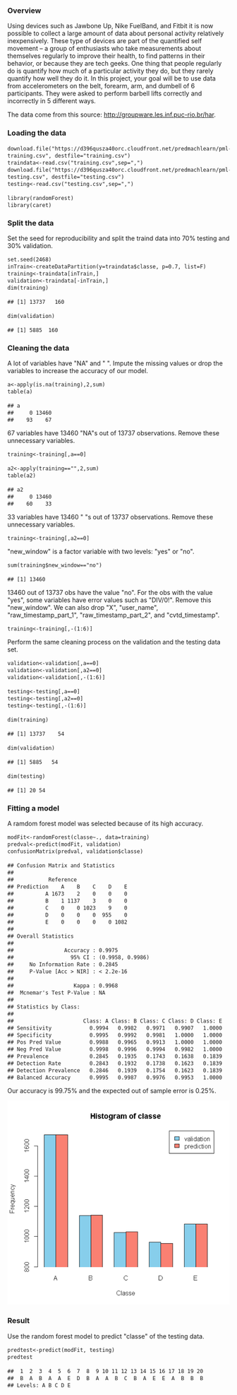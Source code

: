 ### Overview

Using devices such as Jawbone Up, Nike FuelBand, and Fitbit it is now
possible to collect a large amount of data about personal activity
relatively inexpensively. These type of devices are part of the
quantified self movement – a group of enthusiasts who take measurements
about themselves regularly to improve their health, to find patterns in
their behavior, or because they are tech geeks. One thing that people
regularly do is quantify how much of a particular activity they do, but
they rarely quantify how well they do it. In this project, your goal
will be to use data from accelerometers on the belt, forearm, arm, and
dumbell of 6 participants. They were asked to perform barbell lifts
correctly and incorrectly in 5 different ways.

The data come from this source:
<http://groupware.les.inf.puc-rio.br/har>.

### Loading the data

    download.file("https://d396qusza40orc.cloudfront.net/predmachlearn/pml-training.csv", destfile="training.csv")
    traindata<-read.csv("training.csv",sep=",")
    download.file("https://d396qusza40orc.cloudfront.net/predmachlearn/pml-testing.csv", destfile="testing.csv")
    testing<-read.csv("testing.csv",sep=",")

    library(randomForest)
    library(caret)

### Split the data

Set the seed for reproducibility and split the traind data into 70%
testing and 30% validation.

    set.seed(2468)
    inTrain<-createDataPartition(y=traindata$classe, p=0.7, list=F)
    training<-traindata[inTrain,]
    validation<-traindata[-inTrain,]
    dim(training)

    ## [1] 13737   160

    dim(validation)

    ## [1] 5885  160

### Cleaning the data

A lot of variables have "NA" and " ". Impute the missing values or drop
the variables to increase the accuracy of our model.

    a<-apply(is.na(training),2,sum)
    table(a)

    ## a
    ##     0 13460 
    ##    93    67

67 variables have 13460 "NA"s out of 13737 observations. Remove these
unnecessary variables.

    training<-training[,a==0]

    a2<-apply(training=="",2,sum)
    table(a2)

    ## a2
    ##     0 13460 
    ##    60    33

33 variables have 13460 " "s out of 13737 observations. Remove these
unnecessary variables.

    training<-training[,a2==0] 

"new\_window" is a factor variable with two levels: "yes" or "no".

    sum(training$new_window=="no")

    ## [1] 13460

13460 out of 13737 obs have the value "no". For the obs with the value
"yes", some variables have error values such as "DIV/0!". Remove this
"new\_window". We can also drop "X", "user\_name",
"raw\_timestamp\_part\_1", "raw\_timestamp\_part\_2", and
"cvtd\_timestamp".

    training<-training[,-(1:6)]

Perform the same cleaning process on the validation and the testing data
set.

    validation<-validation[,a==0]
    validation<-validation[,a2==0]
    validation<-validation[,-(1:6)]

    testing<-testing[,a==0]
    testing<-testing[,a2==0]
    testing<-testing[,-(1:6)]

    dim(training)

    ## [1] 13737    54

    dim(validation)

    ## [1] 5885   54

    dim(testing)

    ## [1] 20 54

### Fitting a model

A ramdom forest model was selected because of its high accuracy.

    modFit<-randomForest(classe~., data=training)
    predval<-predict(modFit, validation)
    confusionMatrix(predval, validation$classe)

    ## Confusion Matrix and Statistics
    ## 
    ##           Reference
    ## Prediction    A    B    C    D    E
    ##          A 1673    2    0    0    0
    ##          B    1 1137    3    0    0
    ##          C    0    0 1023    9    0
    ##          D    0    0    0  955    0
    ##          E    0    0    0    0 1082
    ## 
    ## Overall Statistics
    ##                                           
    ##                Accuracy : 0.9975          
    ##                  95% CI : (0.9958, 0.9986)
    ##     No Information Rate : 0.2845          
    ##     P-Value [Acc > NIR] : < 2.2e-16       
    ##                                           
    ##                   Kappa : 0.9968          
    ##  Mcnemar's Test P-Value : NA              
    ## 
    ## Statistics by Class:
    ## 
    ##                      Class: A Class: B Class: C Class: D Class: E
    ## Sensitivity            0.9994   0.9982   0.9971   0.9907   1.0000
    ## Specificity            0.9995   0.9992   0.9981   1.0000   1.0000
    ## Pos Pred Value         0.9988   0.9965   0.9913   1.0000   1.0000
    ## Neg Pred Value         0.9998   0.9996   0.9994   0.9982   1.0000
    ## Prevalence             0.2845   0.1935   0.1743   0.1638   0.1839
    ## Detection Rate         0.2843   0.1932   0.1738   0.1623   0.1839
    ## Detection Prevalence   0.2846   0.1939   0.1754   0.1623   0.1839
    ## Balanced Accuracy      0.9995   0.9987   0.9976   0.9953   1.0000

Our accuracy is 99.75% and the expected out of sample error is 0.25%.

![](PML_hw_files/figure-markdown_strict/unnamed-chunk-14-1.png)

### Result

Use the random forest model to predict "classe" of the testing data.

    predtest<-predict(modFit, testing)
    predtest

    ##  1  2  3  4  5  6  7  8  9 10 11 12 13 14 15 16 17 18 19 20 
    ##  B  A  B  A  A  E  D  B  A  A  B  C  B  A  E  E  A  B  B  B 
    ## Levels: A B C D E
